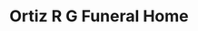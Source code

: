 ---
title: "Ortiz R G Funeral Home"
url: /new-york/ortiz-r-g-funeral-home/
shop: funeral directors
---